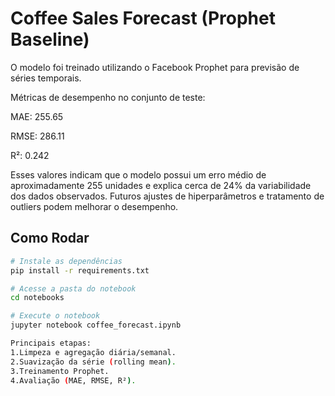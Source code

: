 #  Coffee Sales Forecast (Prophet Baseline)

O modelo foi treinado utilizando o Facebook Prophet para previsão de séries temporais.

Métricas de desempenho no conjunto de teste:

MAE: 255.65

RMSE: 286.11

R²: 0.242

Esses valores indicam que o modelo possui um erro médio de aproximadamente 255 unidades e explica cerca de 24% da variabilidade dos dados observados.
Futuros ajustes de hiperparâmetros e tratamento de outliers podem melhorar o desempenho.


##  Como Rodar

```bash
# Instale as dependências
pip install -r requirements.txt

# Acesse a pasta do notebook
cd notebooks

# Execute o notebook
jupyter notebook coffee_forecast.ipynb

Principais etapas:
1.Limpeza e agregação diária/semanal.
2.Suavização da série (rolling mean).
3.Treinamento Prophet.
4.Avaliação (MAE, RMSE, R²).

